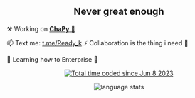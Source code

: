 <!--
[__Open Lecture hall of the Summer Schools (Yandex)__](https://yandex.ru/yaintern/schools/open-lectures)
 -->

<h2 align="center"> Never great enough </h2>

⚒️ Working on [__**ChaPy**__ 🍪](t.me/cha_py)

📫 Text me: [t.me/Ready_k](https://t.me/Ready_k) ⚡ Collaboration is the thing i need 👯

🌱 Learning how to Enterprise 🏢

<!-- <h2 align="center"> <a href="https://chatbinr.netlify.app/"> ChatBin </a> </h2> -->
<p align=center> <a href="https://wakatime.com/@readyyyk"><img src="https://wakatime.com/badge/user/cf578893-46db-4f69-ba9f-f13dea678bf9.svg" alt="Total time coded since Jun 8 2023" /></a> </p>
<p align=center>
<!--   <img src="https://github-readme-stats.vercel.app/api/pin/?username=readyyyk&repo=chatbin&theme=dark"> <img src="https://github-readme-stats.vercel.app/api/pin/?username=readyyyk&repo=chatbin-server&theme=dark"> --> <img src="https://github-readme-stats-git-masterrstaa-rickstaa.vercel.app/api/top-langs/?username=readyyyk&hide=html&langs_count=4&layout=compact&size_weight=1&count_weight=0.4&theme=dracula" alt="language stats">
</p>
